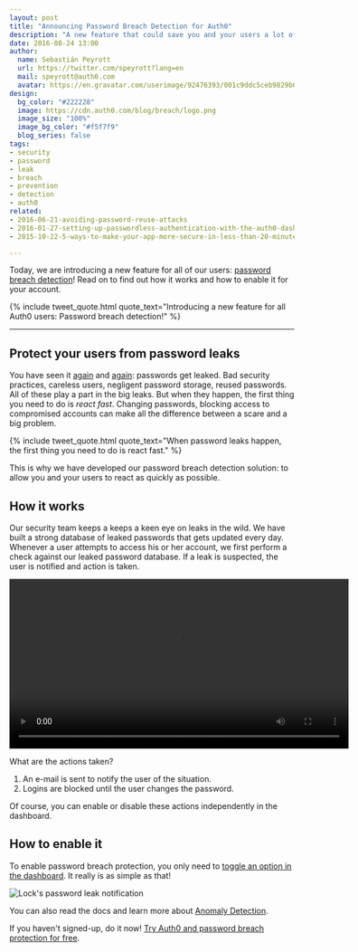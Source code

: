 ```yaml
---
layout: post
title: "Announcing Password Breach Detection for Auth0"
description: "A new feature that could save you and your users a lot of trouble!"
date: 2016-08-24 13:00
author:
  name: Sebastián Peyrott
  url: https://twitter.com/speyrott?lang=en
  mail: speyrott@auth0.com
  avatar: https://en.gravatar.com/userimage/92476393/001c9ddc5ceb9829b6aaf24f5d28502a.png?size=200
design:
  bg_color: "#222228"
  image: https://cdn.auth0.com/blog/breach/logo.png
  image_size: "100%"
  image_bg_color: "#f5f7f9"
  blog_series: false
tags:
- security
- password
- leak
- breach
- prevention
- detection
- auth0
related:
- 2016-06-21-avoiding-password-reuse-attacks
- 2016-01-27-setting-up-passwordless-authentication-with-the-auth0-dashboard
- 2015-10-22-5-ways-to-make-your-app-more-secure-in-less-than-20-minutes

---
```


Today, we are introducing a new feature for all of our users: [password breach detection](https://auth0.com/breached-passwords)! Read on to find out how it works and how to enable it for your account.

{% include tweet_quote.html quote_text="Introducing a new feature for all Auth0 users: Password breach detection!" %}

-----

## Protect your users from password leaks
You have seen it [again](https://techcrunch.com/2016/06/08/twitter-hack/) and [again](http://arstechnica.com/security/2014/10/7-million-dropbox-usernamepassword-pairs-apparently-leaked/): passwords get leaked. Bad security practices, careless users, negligent password storage, reused passwords. All of these play a part in the big leaks. But when they happen, the first thing you need to do is *react fast*. Changing passwords, blocking access to compromised accounts can make all the difference between a scare and a big problem.

{% include tweet_quote.html quote_text="When password leaks happen, the first thing you need to do is react fast." %}

This is why we have developed our password breach detection solution: to allow you and your users to react as quickly as possible.

## How it works
Our security team keeps a keeps a keen eye on leaks in the wild. We have built a strong database of leaked passwords that gets updated every day. Whenever a user attempts to access his or her account, we first perform a check against our leaked password database. If a leak is suspected, the user is notified and action is taken.

<video autoplay loop width="600">
  <source src="https://cdn.auth0.com/blog/breach/lock-2.m4v"/>
<img src="https://cdn.auth0.com/blog/breach/lock.gif"/>
</video>

What are the actions taken?

1. An e-mail is sent to notify the user of the situation.
2. Logins are blocked until the user changes the password.

Of course, you can enable or disable these actions independently in the dashboard.

## How to enable it
To enable password breach protection, you only need to [toggle an option in the dashboard](https://manage.auth0.com/#/anomaly). It really is as simple as that!

![Lock's password leak notification](https://cdn.auth0.com/blog/breach/enable-2.png)

You can also read the docs and learn more about [Anomaly Detection](https://auth0.com/docs/anomaly-detection).

If you haven't signed-up, do it now! <a href="javascript:signup()">Try Auth0 and password breach protection for free</a>.
